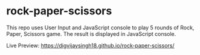 # rock-paper-scissors

This repo uses User Input and JavaScript console to play 5 rounds of Rock, Paper, Scissors game.
The result is displayed in JavaScript console.

Live Preview: https://digvijaysingh18.github.io/rock-paper-scissors/